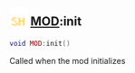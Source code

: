 ## <img src="../../.gitbook/assets/shared.png" width="32" height="32" /> [MOD](../mod/README.md):init

```lua
void MOD:init()
```

Called when the mod initializes
